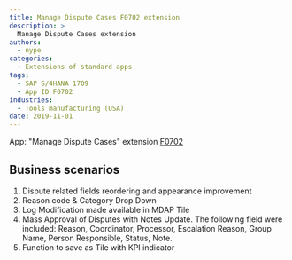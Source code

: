 ```yaml
---
title: Manage Dispute Cases F0702 extension
description: >
  Manage Dispute Cases extension 
authors:
  - nype
categories:
  - Extensions of standard apps
tags:
  - SAP S/4HANA 1709
  - App ID F0702
industries:
  - Tools manufacturing (USA)
date: 2019-11-01
---
```


<!-- more -->

App: "Manage Dispute Cases" extension [F0702]( https://fioriappslibrary.hana.ondemand.com/sap/fix/externalViewer/#/detail/Apps(%27F0702%27)/S9OP )

## Business scenarios

1. Dispute related fields reordering and appearance improvement
2. Reason code &amp; Category Drop Down
3. Log Modification made available in MDAP Tile
4. Mass Approval of Disputes with Notes Update. The following field were included: Reason, Coordinator, Processor, Escalation Reason, Group Name, Person Responsible, Status, Note.
5. Function to save as Tile with KPI indicator

